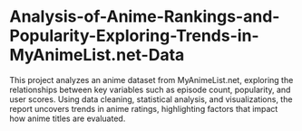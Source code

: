 # Analysis-of-Anime-Rankings-and-Popularity-Exploring-Trends-in-MyAnimeList.net-Data
This project analyzes an anime dataset from MyAnimeList.net, exploring the relationships between key variables such as episode count, popularity, and user scores. Using data cleaning, statistical analysis, and visualizations, the report uncovers trends in anime ratings, highlighting factors that impact how anime titles are evaluated.
